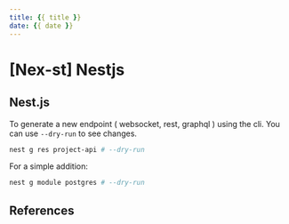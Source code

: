 ```yaml
---
title: {{ title }}
date: {{ date }}
---
```


# [Nex-st] Nestjs

## Nest.js

To generate a new endpoint ( websocket, rest, graphql ) using the cli. You can use `--dry-run` to see changes.

```bash
nest g res project-api # --dry-run
```

For a simple addition:
```bash
nest g module postgres # --dry-run
```

## References

